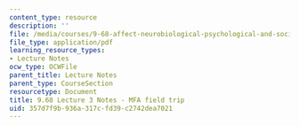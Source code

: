 ```yaml
---
content_type: resource
description: ''
file: /media/courses/9-68-affect-neurobiological-psychological-and-sociocultural-counterparts-of-feelings-spring-2013/357d7f9b936a317cfd39c2742dea7021_MIT9_68S13_Lect3.pdf
file_type: application/pdf
learning_resource_types:
- Lecture Notes
ocw_type: OCWFile
parent_title: Lecture Notes
parent_type: CourseSection
resourcetype: Document
title: 9.68 Lecture 3 Notes - MFA field trip
uid: 357d7f9b-936a-317c-fd39-c2742dea7021
---
```


